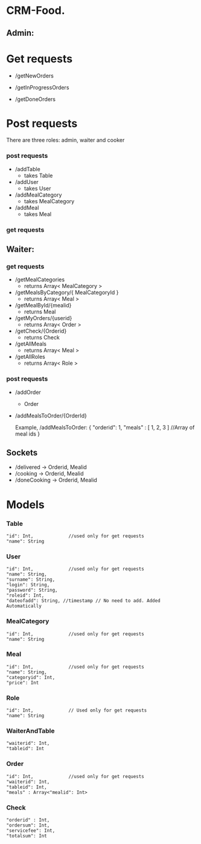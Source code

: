 # CRM-Food. 

## Admin: 

# Get requests

 * /getNewOrders

 * /getInProgressOrders

 * /getDoneOrders

# Post requests
There are three roles: admin, waiter and cooker 

### post requests
 * /addTable  
     - takes Table
 * /addUser 
     - takes User
 * /addMealCategory 
     - takes MealCategory  
 * /addMeal 
     - takes Meal      

 
 ### get requests
  
## Waiter:

 ### get requests
  * /getMealCategories 
     - returns Array< MealCategory >
  * /getMealsByCategory/{ MealCategoryId }  
     - returns Array< Meal >
  * /getMealById/{mealid} 
     - returns Meal
  * /getMyOrders/{userid} 
     - returns Array< Order > 
  * /getCheck/{Orderid} 
     - returns Check
  * /getAllMeals 
     - returns Array< Meal >
  * /getAllRoles 
     - returns Array< Role >
  
 ### post requests
  * /addOrder 
      - Order             
  * /addMealsToOrder/{OrderId}
  
    Example, /addMealsToOrder: 
       {
          "orderid": 1,
          "meals" : [ 1, 2, 3 ]   //Array of meal ids
       }
       
        
  
## Sockets
  * /delivered
    -> Orderid, Mealid 
  * /cooking
    -> Orderid, Mealid
  * /doneCooking
    -> Orderid, Mealid
    
# Models
 
### Table
    "id": Int,             //used only for get requests
    "name": String
    
 ### User
    "id": Int,             //used only for get requests
    "name": String,    
    "surname": String,
    "login": String,
    "password": String,
    "roleid": Int,
    "dateofadd": String, //timestamp // No need to add. Added Automatically
    
 ### MealCategory
    "id": Int,             //used only for get requests
    "name": String
    
 ### Meal
    "id": Int,             //used only for get requests
    "name": String,
    "categoryid": Int,
    "price": Int
    
### Role
    "id": Int,             // Used only for get requests
    "name": String
    
### WaiterAndTable
    "waiterid": Int,
    "tableid": Int
    
### Order
    "id": Int,             //used only for get requests
    "waiterid": Int,
    "tableid": Int,
    "meals" : Array<"mealid": Int>
    
### Check
    "orderid" : Int,
    "ordersum": Int,
    "servicefee": Int,
    "totalsum": Int
  
